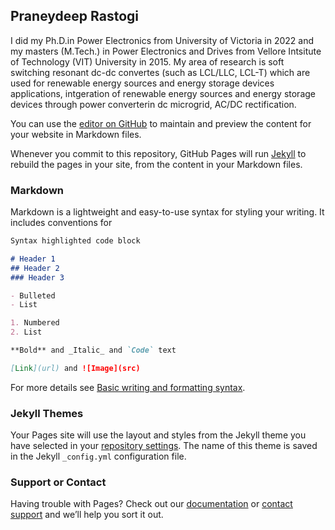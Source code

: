 ## Praneydeep Rastogi

I did my Ph.D.in Power Electronics from University of Victoria in 2022 and  my  masters (M.Tech.) in Power Electronics and Drives from Vellore Intsitute of Technology  (VIT) University in 2015. My area of research is soft switching resonant dc-dc convertes (such as LCL/LLC, LCL-T) which are  used  for renewable energy sources and energy storage devices applications, intgeration of renewable energy sources and energy storage devices through power converterin dc microgrid, AC/DC rectification.           



You can use the [editor on GitHub](https://github.com/Praneyd/praney.github.io/edit/gh-pages/index.md) to maintain and preview the content for your website in Markdown files.

Whenever you commit to this repository, GitHub Pages will run [Jekyll](https://jekyllrb.com/) to rebuild the pages in your site, from the content in your Markdown files.

### Markdown

Markdown is a lightweight and easy-to-use syntax for styling your writing. It includes conventions for

```markdown
Syntax highlighted code block

# Header 1
## Header 2
### Header 3

- Bulleted
- List

1. Numbered
2. List

**Bold** and _Italic_ and `Code` text

[Link](url) and ![Image](src)
```

For more details see [Basic writing and formatting syntax](https://docs.github.com/en/github/writing-on-github/getting-started-with-writing-and-formatting-on-github/basic-writing-and-formatting-syntax).

### Jekyll Themes

Your Pages site will use the layout and styles from the Jekyll theme you have selected in your [repository settings](https://github.com/Praneyd/praney.github.io/settings/pages). The name of this theme is saved in the Jekyll `_config.yml` configuration file.

### Support or Contact

Having trouble with Pages? Check out our [documentation](https://docs.github.com/categories/github-pages-basics/) or [contact support](https://support.github.com/contact) and we’ll help you sort it out.
